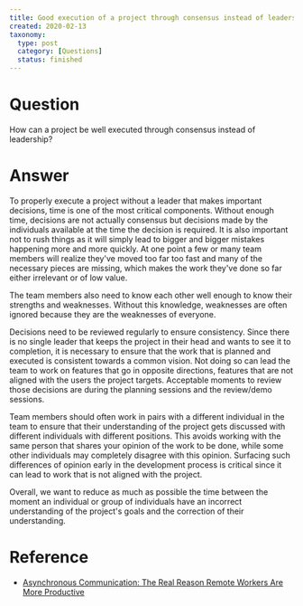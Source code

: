 ```yaml
---
title: Good execution of a project through consensus instead of leadership
created: 2020-02-13
taxonomy:
  type: post
  category: [Questions]
  status: finished
---
```


# Question
How can a project be well executed through consensus instead of leadership?

# Answer
To properly execute a project without a leader that makes important decisions, time is one of the most critical components. Without enough time, decisions are not actually consensus but decisions made by the individuals available at the time the decision is required. It is also important not to rush things as it will simply lead to bigger and bigger mistakes happening more and more quickly. At one point a few or many team members will realize they've moved too far too fast and many of the necessary pieces are missing, which makes the work they've done so far either irrelevant or of low value.

The team members also need to know each other well enough to know their strengths and weaknesses. Without this knowledge, weaknesses are often ignored because they are the weaknesses of everyone.

Decisions need to be reviewed regularly to ensure consistency. Since there is no single leader that keeps the project in their head and wants to see it to completion, it is necessary to ensure that the work that is planned and executed is consistent towards a common vision. Not doing so can lead the team to work on features that go in opposite directions, features that are not aligned with the users the project targets. Acceptable moments to review those decisions are during the planning sessions and the review/demo sessions.

Team members should often work in pairs with a different individual in the team to ensure that their understanding of the project gets discussed with different individuals with different positions. This avoids working with the same person that shares your opinion of the work to be done, while some other individuals may completely disagree with this opinion. Surfacing such differences of opinion early in the development process is critical since it can lead to work that is not aligned with the project.

Overall, we want to reduce as much as possible the time between the moment an individual or group of individuals have an incorrect understanding of the project's goals and the correction of their understanding.

# Reference
* [Asynchronous Communication: The Real Reason Remote Workers Are More Productive](https://doist.com/blog/asynchronous-communication/)
